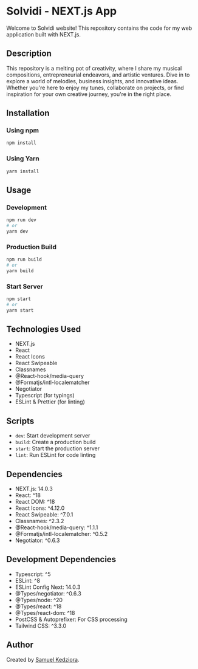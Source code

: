 # Solvidi - NEXT.js App

Welcome to Solvidi website! This repository contains the code for my web application built with NEXT.js.

## Description

This repository is a melting pot of creativity, where I share my musical compositions, entrepreneurial endeavors, and artistic ventures. Dive in to explore a world of melodies, business insights, and innovative ideas. Whether you're here to enjoy my tunes, collaborate on projects, or find inspiration for your own creative journey, you're in the right place.

## Installation

### Using npm

```bash
npm install
```

### Using Yarn

```bash
yarn install
```

## Usage

### Development

```bash
npm run dev
# or
yarn dev
```

### Production Build

```bash
npm run build
# or
yarn build
```

### Start Server

```bash
npm start
# or
yarn start
```

## Technologies Used

- NEXT.js
- React
- React Icons
- React Swipeable
- Classnames
- @React-hook/media-query
- @Formatjs/intl-localematcher
- Negotiator
- Typescript (for typings)
- ESLint & Prettier (for linting)

## Scripts

- `dev`: Start development server
- `build`: Create a production build
- `start`: Start the production server
- `lint`: Run ESLint for code linting

## Dependencies

- NEXT.js: 14.0.3
- React: ^18
- React DOM: ^18
- React Icons: ^4.12.0
- React Swipeable: ^7.0.1
- Classnames: ^2.3.2
- @React-hook/media-query: ^1.1.1
- @Formatjs/intl-localematcher: ^0.5.2
- Negotiator: ^0.6.3

## Development Dependencies

- Typescript: ^5
- ESLint: ^8
- ESLint Config Next: 14.0.3
- @Types/negotiator: ^0.6.3
- @Types/node: ^20
- @Types/react: ^18
- @Types/react-dom: ^18
- PostCSS & Autoprefixer: For CSS processing
- Tailwind CSS: ^3.3.0

## Author

Created by [Samuel Kedziora](https://github.com/solvidini).
